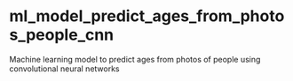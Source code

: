 # ml_model_predict_ages_from_photos_people_cnn
Machine learning model to predict ages from photos of people using convolutional neural networks
